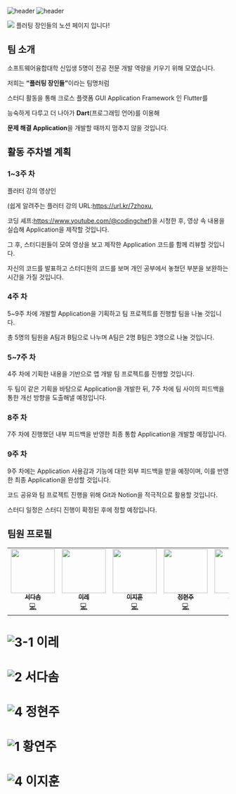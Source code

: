 ![header](https://capsule-render.vercel.app/api?type=waving&color=auto&height=200&section=header&text=flutting%20masters&fontSize=80&fontAlignY=35&descAlignY=0&fontColor=000000)
![header](https://capsule-render.vercel.app/api?type=waving&color=gradient&height=200&section=footer&text=2023-2%20플러팅%20장인들&fontSize=50&descAlignY=0&fontAlignY=70&fontColor=000000)

<a href="https://www.notion.so/08fe6d242f3b482cb113db001ac646da?v=8c1de66a928a403cb0ebb7caaff02176"><img src="https://img.shields.io/badge/NOTION-00000?style=flat-square&logo=Notion&logoColor=white"/></a>   플러팅 장인들의 노션 페이지 입니다!

## 팀 소개

소프트웨어융합대학 신입생 5명이 전공 전문 개발 역량을 키우기 위해 모였습니다. 

저희는 <b>“플러팅 장인들”</b>이라는 팀명처럼 

스터디 활동을 통해 크로스 플랫폼 GUI Application Framework 인 Flutter를 

능숙하게 다루고 더 나아가 <b>Dart</b>(프로그래밍 언어)를 이용해

<b>문제 해결 Application</b>을 개발할 때까지 멈추지 않을 것입니다.

## 활동 주차별 계획

### 1~3주 차
플러터 강의 영상인

(쉽게 알려주는 플러터 강의 URL:https://url.kr/7zhoxu, 

코딩 셰프:https://www.youtube.com/@codingchef)을 시청한 후, 영상 속 내용을 실습해 Application을 제작할 것입니다. 

그 후, 스터디원들이 모여 영상을 보고 제작한 Application 코드를 함께 리뷰할 것입니다. 

자신의 코드를 발표하고 스터디원의 코드를 보며 개인 공부에서 놓쳤던 부분을 보완하는 시간을 가질 것입니다.

### 4주 차
5~9주 차에 개발할 Application을 기획하고 팀 프로젝트를 진행할 팀을 나눌 것입니다.

총 5명의 팀원을 A팀과 B팀으로 나누며 A팀은 2명 B팀은 3명으로 나눌 것입니다.

### 5~7주 차
4주 차에 기획한 내용을 기반으로 앱 개발 팀 프로젝트를 진행할 것입니다. 

두 팀이 같은 기획을 바탕으로 Application을 개발한 뒤, 7주 차에 팀 사이의 피드백을 통한 개선 방향을 도출해낼 예정입니다. 

### 8주 차
7주 차에 진행했던 내부 피드백을 반영한 최종 통합 Application을 개발할 예정입니다.

### 9주 차
9주 차에는 Application 사용감과 기능에 대한 외부 피드백을 받을 예정이며, 이를 반영한 최종 Application을 완성할 것입니다.

코드 공유와 팀 프로젝트 진행을 위해 Git과 Notion을 적극적으로 활용할 것입니다. 

스터디 일정은 스터디 진행이 확정된 후에 정할 예정입니다.

## 팀원 프로필

<table>
  <td align="center"><a href="https://github.com/dasom040819"><img src="https://github.com/jhj04/2023-2_study_flutting_masters/assets/129846546/c897d114-b1a2-4dc9-b06a-518895fd24ff" width="100px;" alt=""/><br /><sub><b>서다솜</b></sub></a><br /><a href="https://github.com/dasom040819" title="Code">💻</a></td>
  <td align="center"><a href="https://github.com/dorerilla"><img src="https://github.com/jhj04/2023-2_study_flutting_masters/assets/129846546/041a49c5-bc97-4d00-8716-c22e29444d17" width="100px;" alt=""/><br /><sub><b>이레</b></sub></a><br /><a href="https://github.com/dorerilla" title="Code">💻</a></td>
  <td align="center"><a href="https://github.com/Jihun-1002"><img src="https://github.com/jhj04/2023-2_study_flutting_masters/assets/129846546/a5b6b998-f470-4372-9c51-7bb57b53d189" width="100px;" alt=""/><br /><sub><b>이지훈</b></sub></a><br /><a href="https://github.com/Jihun-1002" title="Code">💻</a></td>
  <td align="center"><a href="https://github.com/jhj04"><img src="https://github.com/jhj04/2023-2_study_flutting_masters/assets/129846546/6cf35f49-de0f-45ca-af1d-ee48256f4771" width="100px;" alt=""/><br /><sub><b>정현주</b></sub></a><br /><a href="https://github.com/jhj04" title="Code">💻</a></td>
  <td align="center"><a href="https://github.com/jooya38"><img src="https://github.com/jhj04/2023-2_study_flutting_masters/assets/129846546/83f31e01-77ad-42fc-bb4d-eadf7730a053" width="100px;" alt=""/><br /><sub><b>황연주</b></sub></a><br /><a href="https://github.com/jooya38" title="Code">💻</a></td>
</table>



# ![3-1](https://github.com/jhj04/2023-2_study_flutting_masters/assets/129846546/041a49c5-bc97-4d00-8716-c22e29444d17)  이레  
# ![2](https://github.com/jhj04/2023-2_study_flutting_masters/assets/129846546/c897d114-b1a2-4dc9-b06a-518895fd24ff)  서다솜  
# ![4](https://github.com/jhj04/2023-2_study_flutting_masters/assets/129846546/6cf35f49-de0f-45ca-af1d-ee48256f4771)  정현주  
# ![1](https://github.com/jhj04/2023-2_study_flutting_masters/assets/129846546/83f31e01-77ad-42fc-bb4d-eadf7730a053)  황연주  
# ![4](https://github.com/jhj04/2023-2_study_flutting_masters/assets/129846546/a5b6b998-f470-4372-9c51-7bb57b53d189)  이지훈
